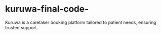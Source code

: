 # kuruwa-final-code-
Kuruwa is a caretaker booking platform tailored to patient needs, ensuring trusted support.
